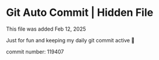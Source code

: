 # Git Auto Commit | Hidden File

This file was added Feb 12, 2025

Just for fun and keeping my daily git commit active 🤪

commit number: 119407
